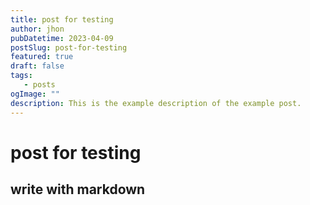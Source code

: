 ```yaml
---
title: post for testing
author: jhon
pubDatetime: 2023-04-09
postSlug: post-for-testing
featured: true
draft: false
tags:
   - posts
ogImage: ""
description: This is the example description of the example post.
---
```


# post for testing

## write with markdown
